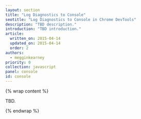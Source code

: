 ```yaml
---
layout: section
title: "Log Diagnostics to Console"
seotitle: "Log Diagnostics to Console in Chrome DevTools"
description: "TBD description."
introduction: "TBD introduction."
article:
  written_on: 2015-04-14
  updated_on: 2015-04-14
  order: 2
authors:
  - megginkearney
priority: 0
collection: javascript
panel: console
id: console
---
```


{% wrap content %}

TBD.

{% endwrap %}